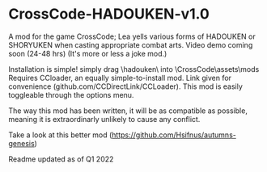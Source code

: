 # CrossCode-HADOUKEN-v1.0
A mod for the game CrossCode; Lea yells various forms of HADOUKEN or SHORYUKEN when casting appropriate combat arts. Video demo coming soon (24-48 hrs)
(It's more or less a joke mod.)

Installation is simple! simply drag \hadouken\ into \CrossCode\assets\mods\
Requires CCloader, an equally simple-to-install mod. Link given for convenience (github.com/CCDirectLink/CCLoader). This mod is easily toggleable through the options menu.

The way this mod has been written, it will be as compatible as possible, meaning it is extraordinarly unlikely to cause any conflict.


Take a look at this better mod (https://github.com/Hsifnus/autumns-genesis)


Readme updated as of Q1 2022
